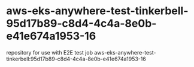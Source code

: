 # aws-eks-anywhere-test-tinkerbell-95d17b89-c8d4-4c4a-8e0b-e41e674a1953-16
repository for use with E2E test job aws-eks-anywhere-test-tinkerbell:95d17b89-c8d4-4c4a-8e0b-e41e674a1953-16
